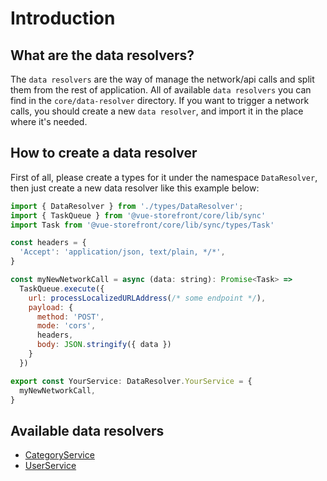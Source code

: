 # Introduction

## What are the data resolvers?

The `data resolvers` are the way of manage the network/api calls and split them from the rest of application. All of available `data resolvers` you can find in the `core/data-resolver` directory.
If you want to trigger a network calls, you should create a new `data resolver`, and import it in the place where it's needed.

## How to create a data resolver
First of all, please create a types for it under the namespace `DataResolver`, then just create a new data resolver like this example below:


```js
import { DataResolver } from './types/DataResolver';
import { TaskQueue } from '@vue-storefront/core/lib/sync'
import Task from '@vue-storefront/core/lib/sync/types/Task'

const headers = {
  'Accept': 'application/json, text/plain, */*',
}

const myNewNetworkCall = async (data: string): Promise<Task> =>
  TaskQueue.execute({
    url: processLocalizedURLAddress(/* some endpoint */),
    payload: {
      method: 'POST',
      mode: 'cors',
      headers,
      body: JSON.stringify({ data })
    }
  })

export const YourService: DataResolver.YourService = {
  myNewNetworkCall,
}
```

## Available data resolvers

- [CategoryService](category-service.md)
- [UserService](user-service.md)
